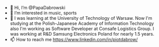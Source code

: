 - 👋 Hi, I’m @PapaDabrowski
- 👀 I’m interested in music, sports
- 🌱 I was learning at the University of Technology of Warsaw. 
Now I'm studying at the Polish-Japanese Academy of Information Technology also I'm working as Software Developer at Consafe Logistics Group. 
I was working at R&D Samsung Electronics Poland for nearly 1.5 years.  
- 📫 How to reach me https://www.linkedin.com/in/piotdabrow/
